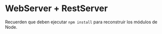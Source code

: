 # WebServer + RestServer

Recuerden que deben ejecutar  ``` npm install ``` para reconstruir los módulos de Node. 

